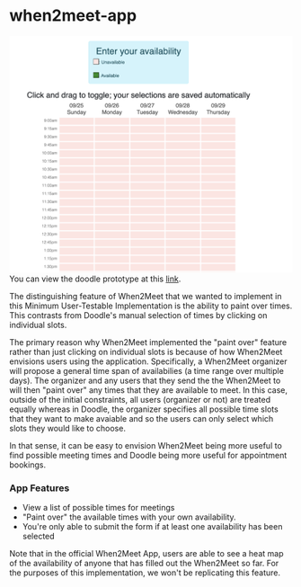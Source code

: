 # when2meet-app
![Page Demo](demo.png)
You can view the doodle prototype at this [link](https://pcsong33.github.io/when2meet/).

The distinguishing feature of When2Meet that we wanted to implement in this Minimum User-Testable Implementation is the ability to paint over times. This contrasts from Doodle's manual selection of times by clicking on individual slots.

The primary reason why When2Meet implemented the "paint over" feature rather than just clicking on individual slots is because of how When2Meet envisions users using the application. Specifically, a When2Meet organizer will propose a general time span of availabilies (a time range over multiple days). The organizer and any users that they send the the When2Meet to will then "paint over" any times that they are available to meet. In this case, outside of the initial constraints, all users (organizer or not) are treated equally whereas in Doodle, the organizer specifies all possible time slots that they want to make avaiable and so the users can only select which slots they would like to choose.

In that sense, it can be easy to envision When2Meet being more useful to find possible meeting times and Doodle being more useful for appointment bookings.

### App Features
- View a list of possible times for meetings
- "Paint over" the available times with your own availability.
- You're only able to submit the form if at least one availability has been selected

Note that in the official When2Meet App, users are able to see a heat map of the availability of anyone that has filled out the When2Meet so far. For the purposes of this implementation, we won't be replicating this feature.
